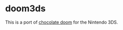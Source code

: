 # doom3ds

This is a port of [chocolate doom](https://github.com/chocolate-doom/chocolate-doom) for the Nintendo 3DS. 